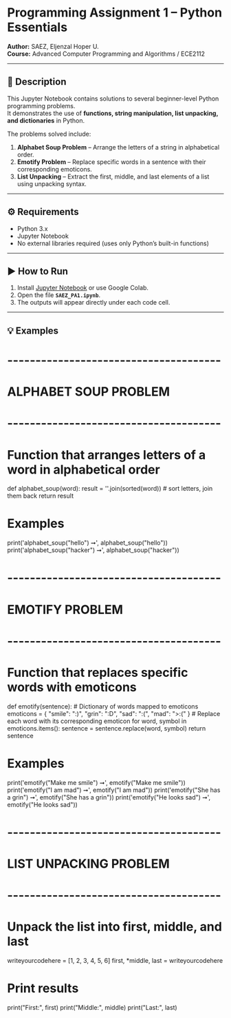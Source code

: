 # Programming Assignment 1 – Python Essentials

**Author:** SAEZ, Eljenzal Hoper U.  
**Course:** Advanced Computer Programming and Algorithms / ECE2112

---

## 📌 Description
This Jupyter Notebook contains solutions to several beginner-level Python programming problems.  
It demonstrates the use of **functions, string manipulation, list unpacking, and dictionaries** in Python.  

The problems solved include:
1. **Alphabet Soup Problem** – Arrange the letters of a string in alphabetical order.  
2. **Emotify Problem** – Replace specific words in a sentence with their corresponding emoticons.  
3. **List Unpacking** – Extract the first, middle, and last elements of a list using unpacking syntax.  

---

## ⚙️ Requirements
- Python 3.x  
- Jupyter Notebook  
- No external libraries required (uses only Python’s built-in functions)

---

## ▶️ How to Run
1. Install [Jupyter Notebook](https://jupyter.org/install) or use Google Colab.  
2. Open the file **`SAEZ_PA1.ipynb`**.   
3. The outputs will appear directly under each code cell.  

---

## 💡 Examples

# --------------------------------------
# ALPHABET SOUP PROBLEM
# --------------------------------------

# Function that arranges letters of a word in alphabetical order
def alphabet_soup(word):
    result = ''.join(sorted(word))  # sort letters, join them back
    return result

# Examples
print('alphabet_soup("hello") ➞', alphabet_soup("hello"))
print('alphabet_soup("hacker") ➞', alphabet_soup("hacker"))


# --------------------------------------
# EMOTIFY PROBLEM
# --------------------------------------

# Function that replaces specific words with emoticons
def emotify(sentence):
    # Dictionary of words mapped to emoticons
    emoticons = {
        "smile": ":)",
        "grin": ":D",
        "sad": ":(",
        "mad": ">:("
    }
    # Replace each word with its corresponding emoticon
    for word, symbol in emoticons.items():
        sentence = sentence.replace(word, symbol)
    return sentence

# Examples
print('emotify("Make me smile") ➞', emotify("Make me smile"))
print('emotify("I am mad") ➞', emotify("I am mad"))
print('emotify("She has a grin") ➞', emotify("She has a grin"))
print('emotify("He looks sad") ➞', emotify("He looks sad"))


# --------------------------------------
# LIST UNPACKING PROBLEM
# --------------------------------------

# Unpack the list into first, middle, and last
writeyourcodehere = [1, 2, 3, 4, 5, 6]
first, *middle, last = writeyourcodehere

# Print results
print("First:", first)
print("Middle:", middle)
print("Last:", last)


